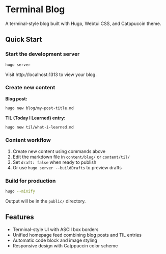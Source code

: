 # Terminal Blog

A terminal-style blog built with Hugo, Webtui CSS, and Catppuccin theme.

## Quick Start

### Start the development server
```bash
hugo server
```
Visit http://localhost:1313 to view your blog.

### Create new content

**Blog post:**
```bash
hugo new blog/my-post-title.md
```

**TIL (Today I Learned) entry:**
```bash
hugo new til/what-i-learned.md
```

### Content workflow
1. Create new content using commands above
2. Edit the markdown file in `content/blog/` or `content/til/`
3. Set `draft: false` when ready to publish
4. Or use `hugo server --buildDrafts` to preview drafts

### Build for production
```bash
hugo --minify
```
Output will be in the `public/` directory.

## Features
- Terminal-style UI with ASCII box borders
- Unified homepage feed combining blog posts and TIL entries
- Automatic code block and image styling
- Responsive design with Catppuccin color scheme
